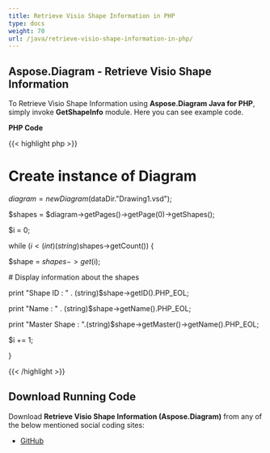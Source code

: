 ```yaml
---
title: Retrieve Visio Shape Information in PHP
type: docs
weight: 70
url: /java/retrieve-visio-shape-information-in-php/
---
```


## **Aspose.Diagram - Retrieve Visio Shape Information**
To Retrieve Visio Shape Information using **Aspose.Diagram Java for PHP**, simply invoke **GetShapeInfo** module. Here you can see example code.

**PHP Code**

{{< highlight php >}}

 # Create instance of Diagram

$diagram = new Diagram($dataDir."Drawing1.vsd");

$shapes = $diagram->getPages()->getPage(0)->getShapes();

$i = 0;

while ($i<(int)(string)$shapes->getCount()) {

$shape = $shapes->get($i);

\# Display information about the shapes

print "Shape ID : " . (string)$shape->getID().PHP_EOL;

print "Name : " . (string)$shape->getName().PHP_EOL;

print "Master Shape : ".(string)$shape->getMaster()->getName().PHP_EOL;

$i += 1;

}

{{< /highlight >}}
## **Download Running Code**
Download **Retrieve Visio Shape Information (Aspose.Diagram)** from any of the below mentioned social coding sites:

- [GitHub](https://github.com/asposediagram/Aspose.Diagram-for-Java/blob/master/Plugins/Aspose_Diagram_Java_for_PHP/src/aspose/diagram/WorkingwithShapes/GetShapeInfo.php)
